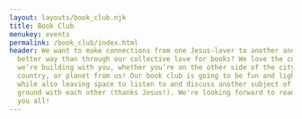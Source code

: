 ```yaml
---
layout: layouts/book_club.njk
title: Book Club
menukey: events
permalink: /book_club/index.html
header: We want to make connections from one Jesus-lover to another and what
  better way than through our collective love for books? We love the community
  we’re building with you, whether you’re on the other side of the city,
  country, or planet from us! Our book club is going to be fun and light-hearted
  while also leaving space to listen to and discuss another subject of common
  ground with each other (thanks Jesus!). We're looking forward to reading with
  you all!
---
```

